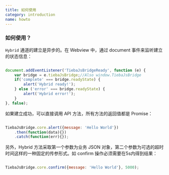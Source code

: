 ```yaml
---
title: 如何使用
category: introduction
name: howto
---
```


### 如何使用？

`Hybrid` 通道的建立是异步的。在 Webview 中，通过 document 事件来监听建立的状态信息：

```javascript

document.addEventListener('TiebaJsBridgeReady', function (e) {
    var bridge = e.tiebaJsBridge;//Also window.TiebaJsBridge
    if('complete' === bridge.readyState) {
        alert('Hybrid ready!');
    } else ('error' === bridge.readyState) {
        alert('Hybrid error!');
    }
}, false);

```

如果建立成功，可以直接调用 API 方法，所有方法的返回值都是 Promise：

```javascript

TiebaJsBridge.core.alert({message: 'Hello World'})
    .then(function(data){})
    .catch(function(err){});

```

另外，Hybrid 方法采取第一个参数为业务 JSON 对象，第二个参数为可选的超时时间这样的一种固定的传参形式。如 confirm 操作必须需要在5s内得到结果：

```javascript

TiebaJsBridge.core.confirm({message: 'Hello World'}, 5000);

```
